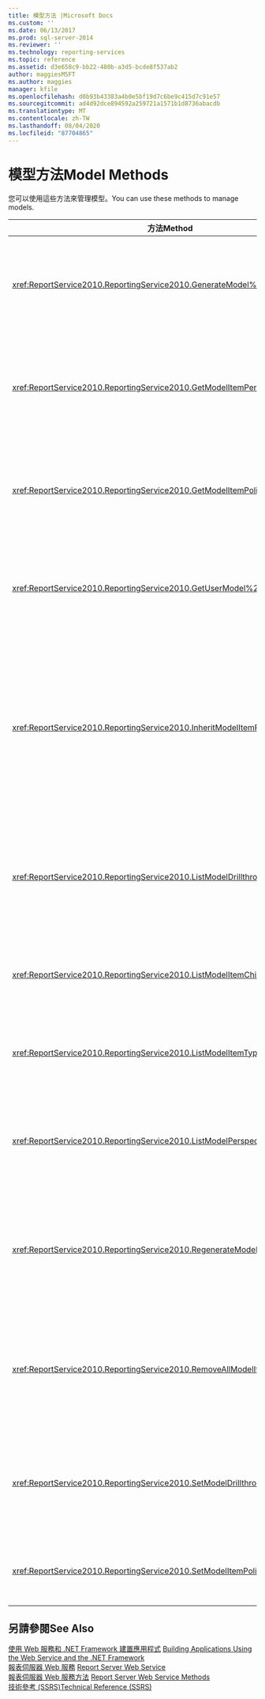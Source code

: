 ```yaml
---
title: 模型方法 |Microsoft Docs
ms.custom: ''
ms.date: 06/13/2017
ms.prod: sql-server-2014
ms.reviewer: ''
ms.technology: reporting-services
ms.topic: reference
ms.assetid: d3e658c9-bb22-480b-a3d5-bcde8f537ab2
author: maggiesMSFT
ms.author: maggies
manager: kfile
ms.openlocfilehash: d0b93b43383a4b0e5bf19d7c6be9c415d7c91e57
ms.sourcegitcommit: ad4d92dce894592a259721a1571b1d8736abacdb
ms.translationtype: MT
ms.contentlocale: zh-TW
ms.lasthandoff: 08/04/2020
ms.locfileid: "87704865"
---
```

# <a name="model-methods"></a><span data-ttu-id="0f30c-102">模型方法</span><span class="sxs-lookup"><span data-stu-id="0f30c-102">Model Methods</span></span>
  <span data-ttu-id="0f30c-103">您可以使用這些方法來管理模型。</span><span class="sxs-lookup"><span data-stu-id="0f30c-103">You can use these methods to manage models.</span></span>  
  
|<span data-ttu-id="0f30c-104">方法</span><span class="sxs-lookup"><span data-stu-id="0f30c-104">Method</span></span>|<span data-ttu-id="0f30c-105">動作</span><span class="sxs-lookup"><span data-stu-id="0f30c-105">Action</span></span>|  
|------------|------------|  
|<xref:ReportService2010.ReportingService2010.GenerateModel%2A>|<span data-ttu-id="0f30c-106">以共用資料來源為基礎產生預設模型。</span><span class="sxs-lookup"><span data-stu-id="0f30c-106">Generates a default model on top of a shared data source.</span></span>|  
|<xref:ReportService2010.ReportingService2010.GetModelItemPermissions%2A>|<span data-ttu-id="0f30c-107">擷取與模型項目關聯的使用者權限。</span><span class="sxs-lookup"><span data-stu-id="0f30c-107">Retrieves the user permissions that are associated with the model item.</span></span>|  
|<xref:ReportService2010.ReportingService2010.GetModelItemPolicies%2A>|<span data-ttu-id="0f30c-108">擷取與模型項目關聯的原則。</span><span class="sxs-lookup"><span data-stu-id="0f30c-108">Retrieves the policies that are associated with a model item.</span></span>|  
|<xref:ReportService2010.ReportingService2010.GetUserModel%2A>|<span data-ttu-id="0f30c-109">為目前使用者傳回模型的語意部分。</span><span class="sxs-lookup"><span data-stu-id="0f30c-109">Returns the semantic piece of a model for the current user.</span></span>|  
|<xref:ReportService2010.ReportingService2010.InheritModelItemParentSecurity%2A>|<span data-ttu-id="0f30c-110">刪除與模型項目關聯的原則，並讓模型項目繼承其父項的原則。</span><span class="sxs-lookup"><span data-stu-id="0f30c-110">Deletes the policies that are associated with a model item and causes the model item to inherit the policies from its parent.</span></span>|  
|<xref:ReportService2010.ReportingService2010.ListModelDrillthroughReports%2A>|<span data-ttu-id="0f30c-111">列出與模型中實體關聯的鑽研報表。</span><span class="sxs-lookup"><span data-stu-id="0f30c-111">Lists drillthrough reports that are associated with an entity in a model.</span></span>|  
|<xref:ReportService2010.ReportingService2010.ListModelItemChildren%2A>|<span data-ttu-id="0f30c-112">傳回模型項目子元素的陣列。</span><span class="sxs-lookup"><span data-stu-id="0f30c-112">Returns an array of model item child elements.</span></span>|  
|<xref:ReportService2010.ReportingService2010.ListModelItemTypes%2A>|<span data-ttu-id="0f30c-113">傳回支援的模型項目類型清單。</span><span class="sxs-lookup"><span data-stu-id="0f30c-113">Returns a list of supported model item types.</span></span>|  
|<xref:ReportService2010.ReportingService2010.ListModelPerspectives%2A>|<span data-ttu-id="0f30c-114">列出使用者可使用的模型和檢視方塊。</span><span class="sxs-lookup"><span data-stu-id="0f30c-114">Lists models and perspectives that are available to the user.</span></span>|  
|<xref:ReportService2010.ReportingService2010.RegenerateModel%2A>|<span data-ttu-id="0f30c-115">根據資料來源結構描述的變更，更新現有的模型。</span><span class="sxs-lookup"><span data-stu-id="0f30c-115">Updates an existing model based on changes to the data source schema.</span></span>|  
|<xref:ReportService2010.ReportingService2010.RemoveAllModelItemPolicies%2A>|<span data-ttu-id="0f30c-116">刪除指定模型中與模型項目關聯的所有原則。</span><span class="sxs-lookup"><span data-stu-id="0f30c-116">Deletes all policies that are associated with model items in the specified model.</span></span>|  
|<xref:ReportService2010.ReportingService2010.SetModelDrillthroughReports%2A>|<span data-ttu-id="0f30c-117">將一組鑽研報告與模型產生關聯。</span><span class="sxs-lookup"><span data-stu-id="0f30c-117">Associates a set of drillthrough reports together with a model.</span></span>|  
|<xref:ReportService2010.ReportingService2010.SetModelItemPolicies%2A>|<span data-ttu-id="0f30c-118">在模型項目上設定安全性原則。</span><span class="sxs-lookup"><span data-stu-id="0f30c-118">Sets security policies on a model item.</span></span>|  
  
## <a name="see-also"></a><span data-ttu-id="0f30c-119">另請參閱</span><span class="sxs-lookup"><span data-stu-id="0f30c-119">See Also</span></span>  
 <span data-ttu-id="0f30c-120">[使用 Web 服務和 .NET Framework 建置應用程式](../net-framework/building-applications-using-the-web-service-and-the-net-framework.md) </span><span class="sxs-lookup"><span data-stu-id="0f30c-120">[Building Applications Using the Web Service and the .NET Framework](../net-framework/building-applications-using-the-web-service-and-the-net-framework.md) </span></span>  
 <span data-ttu-id="0f30c-121">[報表伺服器 Web 服務](../report-server-web-service.md) </span><span class="sxs-lookup"><span data-stu-id="0f30c-121">[Report Server Web Service](../report-server-web-service.md) </span></span>  
 <span data-ttu-id="0f30c-122">[報表伺服器 Web 服務方法](report-server-web-service-methods.md) </span><span class="sxs-lookup"><span data-stu-id="0f30c-122">[Report Server Web Service Methods](report-server-web-service-methods.md) </span></span>  
 [<span data-ttu-id="0f30c-123">技術參考 &#40;SSRS&#41;</span><span class="sxs-lookup"><span data-stu-id="0f30c-123">Technical Reference &#40;SSRS&#41;</span></span>](../../technical-reference-ssrs.md)  
  
  
